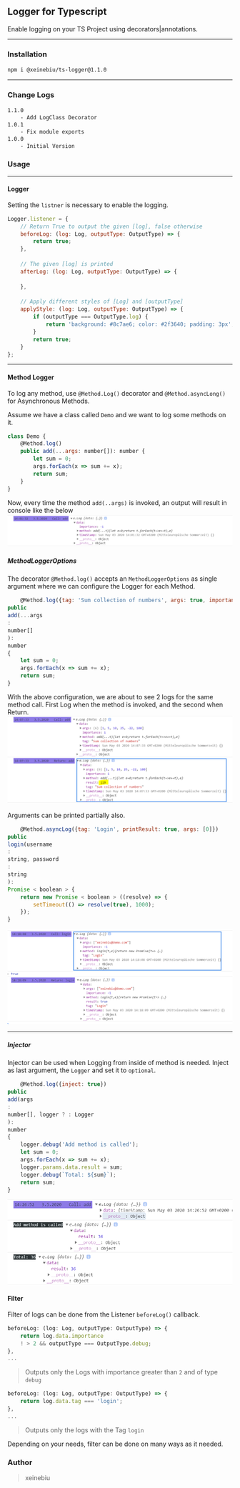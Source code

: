 ## Logger for Typescript

Enable logging on your TS Project using decorators|annotations.

---

### Installation

````bash
npm i @xeinebiu/ts-logger@1.1.0
````

---

### Change Logs

    1.1.0
        - Add LogClass Decorator
    1.0.1
        - Fix module exports
    1.0.0
        - Initial Version

### Usage

---

#### Logger

Setting the ``listner`` is necessary to enable the logging.

````javascript
Logger.listener = {
    // Return True to output the given [log], false otherwise
    beforeLog: (log: Log, outputType: OutputType) => {
        return true;
    },

    // The given [log] is printed
    afterLog: (log: Log, outputType: OutputType) => {

    },

    // Apply different styles of [Log] and [outputType]
    applyStyle: (log: Log, outputType: OutputType) => {
        if (outputType === OutputType.log) {
            return 'background: #8c7ae6; color: #2f3640; padding: 3px';
        }
        return true;
    }
};
````

---

#### Method Logger

To log any method, use ``@Method.Log()`` decorator and `@Method.asyncLong()` for Asynchronous Methods.

Assume we have a class called ``Demo`` and we want to log some methods on it.

````javascript
class Demo {
    @Method.log()
    public add(...args: number[]): number {
        let sum = 0;
        args.forEach(x => sum += x);
        return sum;
    }
}
````

Now, every time the method ``add(..args)`` is invoked, an output will result in console like the below
![](docs/1.PNG)

##### MethodLoggerOptions

The decorator ``@Method.log()`` accepts an `MethodLoggerOptions` as single argument where we can configure the Logger
for each Method.

````javascript
    @Method.log({tag: 'Sum collection of numbers', args: true, importance: 1, printResult: true})
public
add(...args
:
number[]
):
number
{
    let sum = 0;
    args.forEach(x => sum += x);
    return sum;
}
````

With the above configuration, we are about to see 2 logs for the same method call. First Log when the method is invoked,
and the second when Return.
![](docs/2.PNG)

Arguments can be printed partially also.

````javascript
    @Method.asyncLog({tag: 'Login', printResult: true, args: [0]})
public
login(username
:
string, password
:
string
):
Promise < boolean > {
    return new Promise < boolean > ((resolve) => {
        setTimeout(() => resolve(true), 1000);
    });
}
````

![](docs/3.PNG)

---

##### Injector

Injector can be used when Logging from inside of method is needed. Inject as last argument, the ``Logger`` and set it
to `optional`.

````javascript
    @Method.log({inject: true})
public
add(args
:
number[], logger ? : Logger
):
number
{
    logger.debug('Add method is called');
    let sum = 0;
    args.forEach(x => sum += x);
    logger.params.data.result = sum;
    logger.debug(`Total: ${sum}`);
    return sum;
}
````

![](docs/4.PNG)

#### Filter

Filter of logs can be done from the Listener ``beforeLog()`` callback.

````javascript
beforeLog: (log: Log, outputType: OutputType) => {
    return log.data.importance
    ! > 2 && outputType === OutputType.debug;
},
...
````

> Outputs only the Logs with importance greater than ``2`` and of type `debug`

````javascript
beforeLog: (log: Log, outputType: OutputType) => {
    return log.data.tag === 'login';
},
...
````

> Outputs only the logs with the Tag `login`

Depending on your needs, filter can be done on many ways as it needed.

### Author

> xeinebiu
